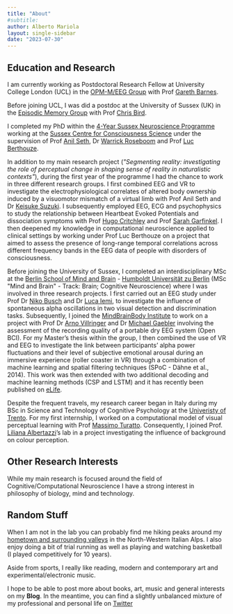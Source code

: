 ```yaml
---
title: "About"
#subtitle:
author: Alberto Mariola
layout: single-sidebar
date: "2023-07-30"
---
```


## Education and Research

I am currently working as Postdoctoral Research Fellow at University College London (UCL) in the [OPM-M/EEG Group](https://www.fil.ion.ucl.ac.uk/team/meg-team/) with Prof [Gareth Barnes](https://scholar.google.com/citations?user=2WWDqYkAAAAJ&hl=en).

Before joining UCL, I was did a postdoc at the University of Sussex (UK) in the [Episodic Memory Group](http://www.sussex.ac.uk/psychology/memory/index) with Prof [Chris Bird](https://scholar.google.co.uk/citations?user=smxv3nIAAAAJ&hl=en).

I completed my PhD within the [4-Year Sussex Neuroscience Programme](https://www.sussex.ac.uk/research/centres/sussex-neuroscience/phd/4yearphd) working at the [Sussex Centre for Consciousness Science](https://www.sussex.ac.uk/research/centres/sussex-centre-for-consciousness-science/) under the supervision of Prof [Anil Seth](https://www.anilseth.com/), Dr [Warrick Roseboom](https://www.warrickroseboom.com/home) and Prof [Luc Berthouze](https://berthouz.github.io/).

In addition to my main research project (*"Segmenting reality: investigating the role of perceptual change in shaping sense of reality in naturalistic contexts"*), during the first year of the programme I had the chance to work in three different research groups. I first combined EEG and VR to investigate the electrophysiological correlates of altered body ownership induced by a visuomotor mismatch of a virtual limb with Prof Anil Seth and Dr [Keisuke Suzuki](https://sites.google.com/view/keisukesuzuki/). I subsequently employed EEG, ECG and psychophysics to study the relationship between Heartbeat Evoked Potentials and dissociation symptoms with Prof [Hugo Critchley](https://scholar.google.com/citations?user=5jA5GcAAAAAJ) and Prof [Sarah Garfinkel](https://scholar.google.co.uk/citations?user=zgvP0swAAAAJ&hl=en). I then deepened my knowledge in computational neuroscience applied to clinical settings by working under Prof Luc Berthouze on a project that aimed to assess the presence of long-range temporal correlations across different frequency bands in the EEG data of people with disorders of consciousness. 

Before joining the University of Sussex, I completed an interdisciplinary MSc at the [Berlin School of Mind and Brain](https://www.mind-and-brain.de/) - [Humboldt Universität zu Berlin](https://www.hu-berlin.de/en) (MSc "Mind and Brain" - Track: Brain; Cognitive Neuroscience) where I was involved in three research projects. I first carried out an EEG study under Prof Dr [Niko Busch](https://scholar.google.com/citations?user=KeT84ZAAAAAJ&hl=en) and Dr [Luca Iemi](https://scholar.google.com/citations?user=oNQ6ZUUAAAAJ&hl=en), to investigate the influence of spontaneous alpha oscillations in two visual detection and discrimination tasks. Subsequently, I joined the [MindBrainBody Institute](https://www.mind-and-brain.de/people/mindbrainbody-institute) to work on a project with Prof Dr [Arno Villringer](https://scholar.google.com/citations?user=72JMeUkAAAAJ&hl=en) and Dr [Michael Gaebler](https://www.michaelgaebler.com/) involving the assessment of the recording quality of a portable dry EEG system (Open BCI). For my Master’s thesis within the group, I then combined the use of VR and EEG to investigate the link between participants’ alpha power fluctuations and their level of subjective emotional arousal during an immersive experience (roller coaster in VR) through a combination of machine learning and spatial filtering techniques (SPoC - Dähne et al., 2014). This work was then extended with two additional decoding and machine learning methods (CSP and LSTM) and it has recently been published on [eLife](https://elifesciences.org/articles/64812).

Despite the frequent travels, my research career began in Italy during my BSc in Science and Technology of Cognitive Psychology at the [Univeristy of Trento](https://www.cogsci.unitn.it/en). For my first internship, I worked on a computational model of visual perceptual learning with Prof [Massimo Turatto](https://scholar.google.com/citations?user=geCRJtUAAAAJ&hl=it). Consequently, I joined Prof. [Liliana Albertazzi](https://scholar.google.co.uk/citations?user=-RSkAjcAAAAJ&hl=en)’s lab in a project investigating the influence of background on colour perception.

## Other Research Interests

While my main research is focused around the field of Cognitive/Computational Neuroscience I have a strong interest in philosophy of biology, mind and technology.

## Random Stuff

When I am not in the lab you can probably find me hiking peaks around my [hometown and surrounding valleys](https://www.visitossola.it/en/) in the North-Western Italian Alps. I also enjoy doing a bit of trial running as well as playing and watching basketball (I played competitively for 10 years). 

Aside from sports, I really like reading, modern and contemporary art and experimental/electronic music.

I hope to be able to post more about books, art, music and general interests on my **Blog**. In the meantime, you can find a slightly unbalanced mixture of my professional and personal life on [Twitter](https://twitter.com/langestroop) 


